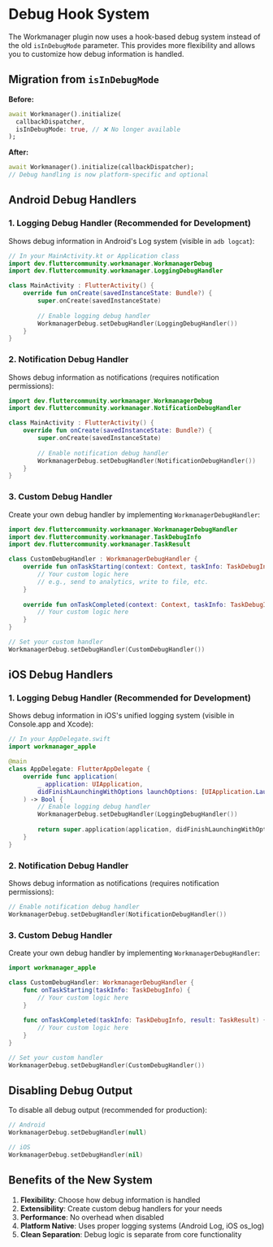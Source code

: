 # Debug Hook System

The Workmanager plugin now uses a hook-based debug system instead of the old `isInDebugMode` parameter. This provides more flexibility and allows you to customize how debug information is handled.

## Migration from `isInDebugMode`

**Before:**
```dart
await Workmanager().initialize(
  callbackDispatcher,
  isInDebugMode: true, // ❌ No longer available
);
```

**After:**
```dart
await Workmanager().initialize(callbackDispatcher);
// Debug handling is now platform-specific and optional
```

## Android Debug Handlers

### 1. Logging Debug Handler (Recommended for Development)

Shows debug information in Android's Log system (visible in `adb logcat`):

```kotlin
// In your MainActivity.kt or Application class
import dev.fluttercommunity.workmanager.WorkmanagerDebug
import dev.fluttercommunity.workmanager.LoggingDebugHandler

class MainActivity : FlutterActivity() {
    override fun onCreate(savedInstanceState: Bundle?) {
        super.onCreate(savedInstanceState)
        
        // Enable logging debug handler
        WorkmanagerDebug.setDebugHandler(LoggingDebugHandler())
    }
}
```

### 2. Notification Debug Handler

Shows debug information as notifications (requires notification permissions):

```kotlin
import dev.fluttercommunity.workmanager.WorkmanagerDebug
import dev.fluttercommunity.workmanager.NotificationDebugHandler

class MainActivity : FlutterActivity() {
    override fun onCreate(savedInstanceState: Bundle?) {
        super.onCreate(savedInstanceState)
        
        // Enable notification debug handler
        WorkmanagerDebug.setDebugHandler(NotificationDebugHandler())
    }
}
```

### 3. Custom Debug Handler

Create your own debug handler by implementing `WorkmanagerDebugHandler`:

```kotlin
import dev.fluttercommunity.workmanager.WorkmanagerDebugHandler
import dev.fluttercommunity.workmanager.TaskDebugInfo
import dev.fluttercommunity.workmanager.TaskResult

class CustomDebugHandler : WorkmanagerDebugHandler {
    override fun onTaskStarting(context: Context, taskInfo: TaskDebugInfo) {
        // Your custom logic here
        // e.g., send to analytics, write to file, etc.
    }
    
    override fun onTaskCompleted(context: Context, taskInfo: TaskDebugInfo, result: TaskResult) {
        // Your custom logic here
    }
}

// Set your custom handler
WorkmanagerDebug.setDebugHandler(CustomDebugHandler())
```

## iOS Debug Handlers

### 1. Logging Debug Handler (Recommended for Development)

Shows debug information in iOS's unified logging system (visible in Console.app and Xcode):

```swift
// In your AppDelegate.swift
import workmanager_apple

@main
class AppDelegate: FlutterAppDelegate {
    override func application(
        _ application: UIApplication,
        didFinishLaunchingWithOptions launchOptions: [UIApplication.LaunchOptionsKey: Any]?
    ) -> Bool {
        // Enable logging debug handler
        WorkmanagerDebug.setDebugHandler(LoggingDebugHandler())
        
        return super.application(application, didFinishLaunchingWithOptions: launchOptions)
    }
}
```

### 2. Notification Debug Handler

Shows debug information as notifications (requires notification permissions):

```swift
// Enable notification debug handler
WorkmanagerDebug.setDebugHandler(NotificationDebugHandler())
```

### 3. Custom Debug Handler

Create your own debug handler by implementing `WorkmanagerDebugHandler`:

```swift
import workmanager_apple

class CustomDebugHandler: WorkmanagerDebugHandler {
    func onTaskStarting(taskInfo: TaskDebugInfo) {
        // Your custom logic here
    }
    
    func onTaskCompleted(taskInfo: TaskDebugInfo, result: TaskResult) {
        // Your custom logic here
    }
}

// Set your custom handler
WorkmanagerDebug.setDebugHandler(CustomDebugHandler())
```

## Disabling Debug Output

To disable all debug output (recommended for production):

```kotlin
// Android
WorkmanagerDebug.setDebugHandler(null)
```

```swift
// iOS
WorkmanagerDebug.setDebugHandler(nil)
```

## Benefits of the New System

1. **Flexibility**: Choose how debug information is handled
2. **Extensibility**: Create custom debug handlers for your needs
3. **Performance**: No overhead when disabled
4. **Platform Native**: Uses proper logging systems (Android Log, iOS os_log)
5. **Clean Separation**: Debug logic is separate from core functionality